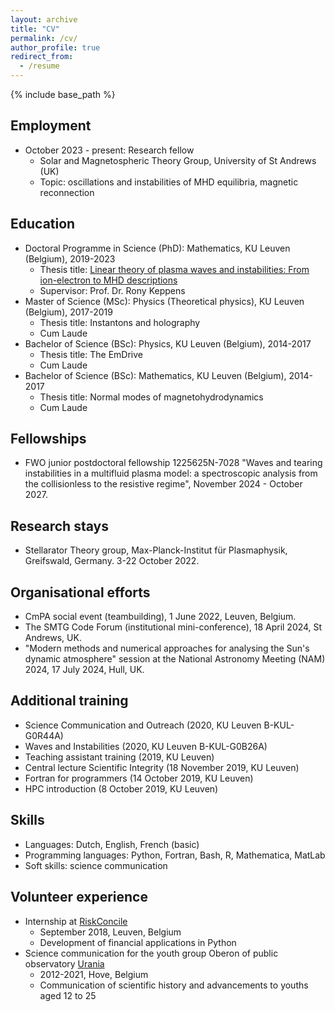 ```yaml
---
layout: archive
title: "CV"
permalink: /cv/
author_profile: true
redirect_from:
  - /resume
---
```


{% include base_path %}

## Employment
* October 2023 - present: Research fellow
  * Solar and Magnetospheric Theory Group, University of St Andrews (UK)
  * Topic: oscillations and instabilities of MHD equilibria, magnetic reconnection

## Education
* Doctoral Programme in Science (PhD): Mathematics, KU Leuven (Belgium), 2019-2023
  * Thesis title: [Linear theory of plasma waves and instabilities: From ion-electron to MHD descriptions](http://jordidj.github.io/files/thesis.pdf)
  * Supervisor: Prof. Dr. Rony Keppens
* Master of Science (MSc): Physics (Theoretical physics), KU Leuven (Belgium), 2017-2019
  * Thesis title: Instantons and holography
  * Cum Laude
* Bachelor of Science (BSc): Physics, KU Leuven (Belgium), 2014-2017
  * Thesis title: The EmDrive
  * Cum Laude
* Bachelor of Science (BSc): Mathematics, KU Leuven (Belgium), 2014-2017
  * Thesis title: Normal modes of magnetohydrodynamics
  * Cum Laude

## Fellowships
* FWO junior postdoctoral fellowship 1225625N-7028 "Waves and tearing instabilities in a multifluid plasma model: a spectroscopic analysis from the collisionless to the resistive regime", November 2024 - October 2027.

## Research stays
* Stellarator Theory group, Max-Planck-Institut für Plasmaphysik, Greifswald, Germany. 3-22 October 2022.

## Organisational efforts
* CmPA social event (teambuilding), 1 June 2022, Leuven, Belgium.
* The SMTG Code Forum (institutional mini-conference), 18 April 2024, St Andrews, UK.
* "Modern methods and numerical approaches for analysing the Sun's dynamic atmosphere" session at the National Astronomy Meeting (NAM) 2024, 17 July 2024, Hull, UK.

## Additional training
* Science Communication and Outreach (2020, KU Leuven B-KUL-G0R44A)
* Waves and Instabilities (2020, KU Leuven B-KUL-G0B26A)
* Teaching assistant training (2019, KU Leuven)
* Central lecture Scientific Integrity (18 November 2019, KU Leuven)
* Fortran for programmers (14 October 2019, KU Leuven)
* HPC introduction (8 October 2019, KU Leuven)

## Skills
* Languages: Dutch, English, French (basic)
* Programming languages: Python, Fortran, Bash, R, Mathematica, MatLab
* Soft skills: science communication

<!-- ## Publications
  <ul>{% for post in site.publications reversed %}
    {% include archive-single-cv.html %}
  {% endfor %}</ul>
  
## Talks
  <ul>{% for post in site.talks reversed %}
    {% include archive-single-talk-cv.html  %}
  {% endfor %}</ul>
  
## Teaching
  <ul>{% for post in site.teaching reversed %}
    {% include archive-single-cv.html %}
  {% endfor %}</ul> -->

## Volunteer experience
* Internship at [RiskConcile](https://www.riskconcile.com)
  * September 2018, Leuven, Belgium
  * Development of financial applications in Python
* Science communication for the youth group Oberon of public observatory [Urania](https://www.urania.be)
  * 2012-2021, Hove, Belgium
  * Communication of scientific history and advancements to youths aged 12 to 25
